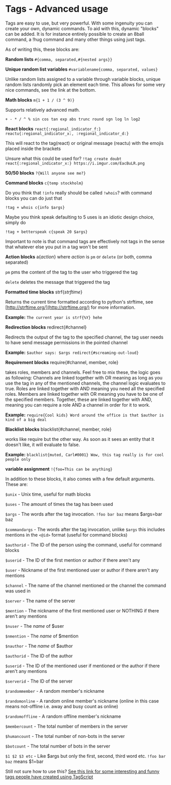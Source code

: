 # Tags - Advanced usage

Tags are easy to use, but very powerful. With some ingenuity you can create your own, dynamic commands. To aid with this, dynamic "blocks" can be added. It is for instance entirely possible to create an 8ball command, a !hug command and many other things using just tags.

As of writing this, these blocks are:

**Random lists** `#{comma, separated,#{nested args}}`

**Unique random list variables** `#variablename{comma, separated, values}`

Unlike random lists assigned to a variable through variable blocks, unique random lists randomly pick an element each time. This allows for some very nice commands, see the link at the bottom.

**Math blocks** `m{1 + 1 / (3 ^ 9)}`

Supports relatively advanced math.

`+ - * / ^ % sin cos tan exp abs trunc round sgn log ln log2`

**React blocks** `react{:regional_indicator_f:}` `reactu{:regional_indicator_x:, :regional_indicator_d:}`

This will react to the tag\(react\) or original message \(reactu\) with the emojis placed inside the brackets

Unsure what this could be used for? `!tag create doubt react{:regional_indicator_x:} https://i.imgur.com/EacBuLR.png`

**50/50 blocks** `?{Will anyone see me?}`

**Command blocks** `c{temp stockholm}`

Do you think that `!info` really should be called `!whois`? with command blocks you can do just that

`!tag + whois c{info $args}`

Maybe you think speak defaulting to 5 uses is an idiotic design choice, simply do

`!tag + betterspeak c{speak 20 $args}`

Important to note is that command tags are effectively not tags in the sense that whatever else you put in a tag won't be sent

**Action blocks** a{_action_} where _action_ is `pm` or `delete` \(or both, comma separated\)

`pm` pms the content of the tag to the user who triggered the tag

`delete` deletes the message that triggered the tag

**Formatted time blocks** strf{_strftime_}

Returns the current time formatted according to python's strftime, see [http://strftime.org/](http://strftime.org/) for more information.

**Example:** `The current year is strf{%Y} hehe`

**Redirection blocks** redirect{\#channel}

Redirects the output of the tag to the specified channel, the tag user needs to have send message permissions in the pointed channel

**Example:** `$author says: $args redirect{#screaming-out-loud}`

**Requirement blocks** require{\#channel, member, role}

takes roles, members and channels. Feel free to mix these, the logic goes as following: Channels are linked together with OR meaning as long as you use the tag in any of the mentioned channels, the channel logic evaluates to true. Roles are linked together with AND meaning you need all the specified roles. Members are linked together with OR meaning you have to be one of the specified members. Together, these are linked together with AND, meaning you can require a role AND a channel in order for it to work.

**Example:** `require{Cool kids} Word around the office is that $author is kind of a big deal`

**Blacklist blocks** blacklist{\#channel, member, role}

works like require but the other way. As soon as it sees an entity that it doesn't like, it will evaluate to false.

**Example:** `blacklist{muted, Carl#0001} Wow, this tag really is for cool people only`

**variable assignment** `!{foo=This can be anything}`

In addition to these blocks, it also comes with a few default arguments. These are:

`$unix` - Unix time, useful for math blocks

`$uses` - The amount of times the tag has been used

`$args` - The words after the tag invocation. `!foo bar baz` means $args=bar baz

`$commandargs` - The words after the tag invocation, unlike `$args` this includes mentions in the `<@id>` format \(useful for command blocks\)

`$authorid` - The ID of the person using the command, useful for command blocks

`$userid` - The ID of the first mention or author if there aren't any

`$user` - Nickname of the first mentioned user or author if there aren't any mentions

`$channel` - The name of the channel mentioned or the channel the command was used in

`$server` - The name of the server

`$mention` - The nickname of the first mentioned user or NOTHING if there aren't any mentions

`$nuser` - The _name_ of $user

`$nmention` - The _name_ of $mention

`$nauthor` - The _name_ of $author

`$authorid` - The ID of the author

`$userid` - The ID of the mentioned user if mentioned or the author if there aren't any mentions

`$serverid` - The ID of the server

`$randommember` - A random member's nickname

`$randomonline` - A random online member's nickname \(online in this case means not-offline i.e. away and busy count as online\)

`$randomoffline` - A random offline member's nickname

`$membercount` - The total number of members in the server

`$humancount` - The total number of non-bots in the server

`$botcount` - The total number of bots in the server

`$1 $2 $3 etc` - Like $args but only the first, second, third word etc. `!foo bar baz` means $1=bar

Still not sure how to use this? [See this link for some interesting and funny tags people have created using TagScript](https://pastebin.com/hXmtSpkF)

